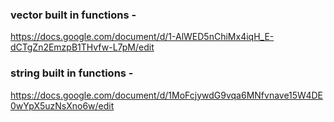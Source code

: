 ### vector built in functions - 

https://docs.google.com/document/d/1-AlWED5nChiMx4iqH_E-dCTgZn2EmzpB1THvfw-L7pM/edit


### string built in functions - 

https://docs.google.com/document/d/1MoFcjywdG9vqa6MNfvnave15W4DE0wYpX5uzNsXno6w/edit

